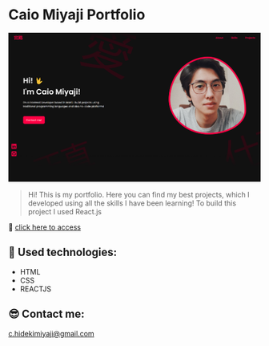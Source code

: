 # Caio Miyaji Portfolio

![preview](./preview.png)

> Hi! This is my portfolio. Here you can find my best projects, which I developed using all the skills I have been learning! To build this project I used React.js

🔗 [click here to access](https://caiomiyaji.netlify.app/)

## 🔧 Used technologies:
- HTML
- CSS 
- REACTJS

## 😎 Contact me:

c.hidekimiyaji@gmail.com